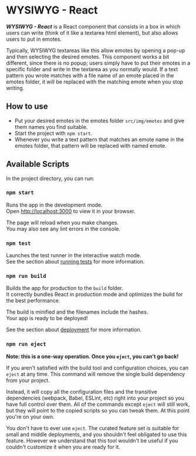 # WYSIWYG - React

***WYSIWYG - React*** is a React component that consists in a box in which users can write (think of it like a textarea html element), but also allows users to put in emotes.

Typically, WYSIWYG textareas like this allow emotes by opening a pop-up and then selecting the desired emotes. This component works a bit different, since there is no popup; users simply have to put their emotes in a specific folder
and write in the textarea as you normally would. If a text pattern you wrote matches with a file name of an emote placed in the emotes folder, it will be replaced with the matching emote when you stop writing.

## How to use
- Put your desired emotes in the emotes folder `src/img/emotes` and give them names you find suitable.
- Start the project with `npm start`.
- Whenever you write a text pattern that matches an emote name in the emotes folder, that pattern will be replaced with named emote.

## Available Scripts

In the project directory, you can run:

### `npm start`

Runs the app in the development mode.\
Open [http://localhost:3000](http://localhost:3000) to view it in your browser.

The page will reload when you make changes.\
You may also see any lint errors in the console.

### `npm test`

Launches the test runner in the interactive watch mode.\
See the section about [running tests](https://facebook.github.io/create-react-app/docs/running-tests) for more information.

### `npm run build`

Builds the app for production to the `build` folder.\
It correctly bundles React in production mode and optimizes the build for the best performance.

The build is minified and the filenames include the hashes.\
Your app is ready to be deployed!

See the section about [deployment](https://facebook.github.io/create-react-app/docs/deployment) for more information.

### `npm run eject`

**Note: this is a one-way operation. Once you `eject`, you can't go back!**

If you aren't satisfied with the build tool and configuration choices, you can `eject` at any time. This command will remove the single build dependency from your project.

Instead, it will copy all the configuration files and the transitive dependencies (webpack, Babel, ESLint, etc) right into your project so you have full control over them. All of the commands except `eject` will still work, but they will point to the copied scripts so you can tweak them. At this point you're on your own.

You don't have to ever use `eject`. The curated feature set is suitable for small and middle deployments, and you shouldn't feel obligated to use this feature. However we understand that this tool wouldn't be useful if you couldn't customize it when you are ready for it.
